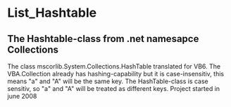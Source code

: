 # List_Hashtable
## The Hashtable-class from .net namesapce Collections
The class mscorlib.System.Collections.HashTable translated for VB6.
The VBA.Collection already has hashing-capability but it is case-insensitiv, this means "a" and "A" will be the same key.
The HashTable-class is case sensitiv, so "a" and "A" will be treated as different keys.
Project started in june 2008